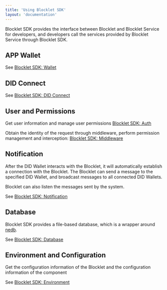 ```yaml
---
title: 'Using Blocklet SDK'
layout: 'documentation'
---
```


Blocklet SDK provides the interface between Blocklet and Blocklet Service for developers, and developers call the services provided by Blocklet Service through Blocklet SDK.

## APP Wallet

See [Blocklet SDK: Wallet]('/apis/blocklet-sdk##Wallet')

## DID Connect

See [Blocklet SDK: DID Connect]('/apis/blocklet-sdk##DID%20Connect')

## User and Permissions

Get user information and manage user permissions [Blocklet SDK: Auth]('/apis/blocklet-sdk#Auth')

Obtain the identity of the request through middleware, perform permission management and interception: [Blocklet SDK: Middleware]('/apis/blocklet-sdk#Middleware')

## Notification

After the DID Wallet interacts with the Blocklet, it will automatically establish a connection with the Blocklet. The Blocklet can send a message to the specified DID Wallet, and broadcast messages to all connected DID Wallets.

Blocklet can also listen the messages sent by the system.

See [Blocklet SDK: Notification]('/apis/blocklet-sdk#Notification')

## Database

Blocklet SDK provides a file-based database, which is a wrapper around [nedb](https://www.github.com/Arcblock/nedb).

See [Blocklet SDK: Database]('/apis/blocklet-sdk#Database')

## Environment and Configuration

Get the configuration information of the Blocklet and the configuration information of the component

See [Blocklet SDK: Environment]('/apis/blocklet-sdk#Environment')
